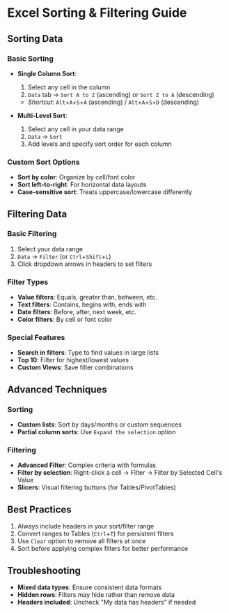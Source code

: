 # Excel Sorting & Filtering Guide

## Sorting Data

### Basic Sorting
- **Single Column Sort**:
  1. Select any cell in the column
  2. `Data` tab → `Sort A to Z` (ascending) or `Sort Z to A` (descending)
  - *Shortcut*: `Alt`+`A`+`S`+`A` (ascending) / `Alt`+`A`+`S`+`D` (descending)

- **Multi-Level Sort**:
  1. Select any cell in your data range
  2. `Data` → `Sort`
  3. Add levels and specify sort order for each column

### Custom Sort Options
- **Sort by color**: Organize by cell/font color
- **Sort left-to-right**: For horizontal data layouts
- **Case-sensitive sort**: Treats uppercase/lowercase differently

## Filtering Data

### Basic Filtering
1. Select your data range
2. `Data` → `Filter` (or `Ctrl`+`Shift`+`L`)
3. Click dropdown arrows in headers to set filters

### Filter Types
- **Value filters**: Equals, greater than, between, etc.
- **Text filters**: Contains, begins with, ends with
- **Date filters**: Before, after, next week, etc.
- **Color filters**: By cell or font color

### Special Features
- **Search in filters**: Type to find values in large lists
- **Top 10**: Filter for highest/lowest values
- **Custom Views**: Save filter combinations

## Advanced Techniques

### Sorting
- **Custom lists**: Sort by days/months or custom sequences
- **Partial column sorts**: Use `Expand the selection` option

### Filtering
- **Advanced Filter**: Complex criteria with formulas
- **Filter by selection**: Right-click a cell → Filter → Filter by Selected Cell's Value
- **Slicers**: Visual filtering buttons (for Tables/PivotTables)

## Best Practices
1. Always include headers in your sort/filter range
2. Convert ranges to Tables (`Ctrl`+`T`) for persistent filters
3. Use `Clear` option to remove all filters at once
4. Sort before applying complex filters for better performance

## Troubleshooting
- **Mixed data types**: Ensure consistent data formats
- **Hidden rows**: Filters may hide rather than remove data
- **Headers included**: Uncheck "My data has headers" if needed
